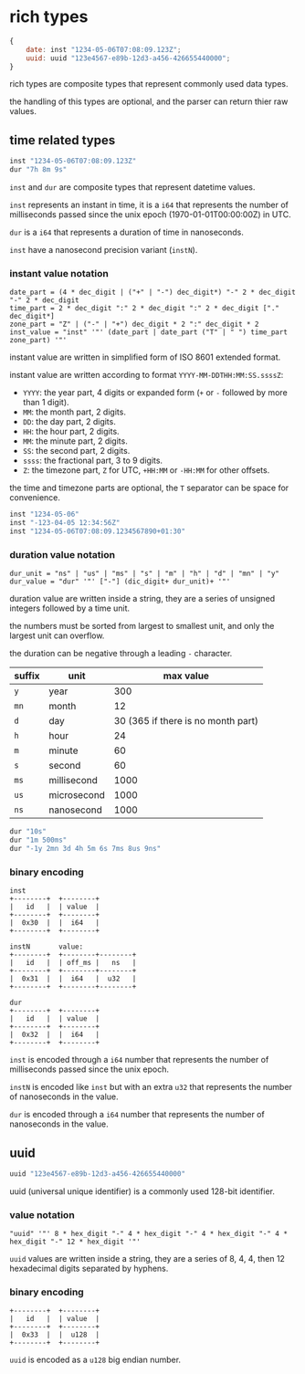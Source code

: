 # rich types
```javascript
{
	date: inst "1234-05-06T07:08:09.123Z";
	uuid: uuid "123e4567-e89b-12d3-a456-426655440000";
}
```
rich types are composite types that represent commonly used data types.

the handling of this types are optional, and the parser can return thier raw values.

## time related types
```rust
inst "1234-05-06T07:08:09.123Z"
dur "7h 8m 9s"
```
`inst` and `dur` are composite types that represent datetime values.

`inst` represents an instant in time, it is a `i64` that represents the number of milliseconds passed since the unix epoch (1970-01-01T00:00:00Z) in UTC.

`dur` is a `i64` that represents a duration of time in nanoseconds.

`inst` have a nanosecond precision variant (`instN`).

### instant value notation
```
date_part = (4 * dec_digit | ("+" | "-") dec_digit*) "-" 2 * dec_digit "-" 2 * dec_digit
time_part = 2 * dec_digit ":" 2 * dec_digit ":" 2 * dec_digit ["." dec_digit*]
zone_part = "Z" | ("-" | "+") dec_digit * 2 ":" dec_digit * 2
inst_value = "inst" '"' (date_part | date_part ("T" | " ") time_part zone_part) '"'
```
instant value are written in simplified form of ISO 8601 extended format.

instant value are written according to format `YYYY-MM-DDTHH:MM:SS.ssssZ`:
- `YYYY`: the year part, 4 digits or expanded form (`+` or `-` followed by more than 1 digit).
- `MM`: the month part, 2 digits.
- `DD`: the day part, 2 digits.
- `HH`: the hour part, 2 digits.
- `MM`: the minute part, 2 digits.
- `SS`: the second part, 2 digits.
- `ssss`: the fractional part, 3 to 9 digits.
- `Z`: the timezone part, `Z` for UTC, `+HH:MM` or `-HH:MM` for other offsets.

the time and timezone parts are optional, the `T` separator can be space for convenience.

```javascript
inst "1234-05-06"
inst "-123-04-05 12:34:56Z"
inst "1234-05-06T07:08:09.1234567890+01:30"
```

### duration value notation
```
dur_unit = "ns" | "us" | "ms" | "s" | "m" | "h" | "d" | "mn" | "y"
dur_value = "dur" '"' ["-"] (dic_digit+ dur_unit)+ '"'
```
duration value are written inside a string, they are a series of unsigned integers followed by a time unit.

the numbers must be sorted from largest to smallest unit, and only the largest unit can overflow.

the duration can be negative through a leading `-` character.

suffix | unit        | max value
------ | ----------- | ---------
`y`    | year        | 300
`mn`   | month       | 12
`d`    | day         | 30 (365 if there is no month part)
`h`    | hour        | 24
`m`    | minute      | 60
`s`    | second      | 60
`ms`   | millisecond | 1000
`us`   | microsecond | 1000
`ns`   | nanosecond  | 1000

```javascript
dur "10s"
dur "1m 500ms"
dur "-1y 2mn 3d 4h 5m 6s 7ms 8us 9ns"
```

### binary encoding
```
inst
+--------+  +--------+
|   id   |  | value  |
+--------+  +--------+
|  0x30  |  |  i64   |
+--------+  +--------+

instN       value:
+--------+  +--------+--------+
|   id   |  | off_ms |   ns   |
+--------+  +--------+--------+
|  0x31  |  |  i64   |  u32   |
+--------+  +--------+--------+

dur
+--------+  +--------+
|   id   |  | value  |
+--------+  +--------+
|  0x32  |  |  i64   |
+--------+  +--------+
```
`inst` is encoded through a `i64` number that represents the number of milliseconds passed since the unix epoch.

`instN` is encoded like `inst` but with an extra `u32` that represents the number of nanoseconds in the value.

`dur` is encoded through a `i64` number that represents the number of nanoseconds in the value.

## uuid
```rust
uuid "123e4567-e89b-12d3-a456-426655440000"
```
uuid (universal unique identifier) is a commonly used 128-bit identifier.

### value notation
```
"uuid" '"' 8 * hex_digit "-" 4 * hex_digit "-" 4 * hex_digit "-" 4 * hex_digit "-" 12 * hex_digit '"'
```
`uuid` values are written inside a string, they are a series of 8, 4, 4, then 12 hexadecimal digits separated by hyphens.

### binary encoding
```
+--------+  +--------+
|   id   |  | value  |
+--------+  +--------+
|  0x33  |  |  u128  |
+--------+  +--------+
```
`uuid` is encoded as a `u128` big endian number.